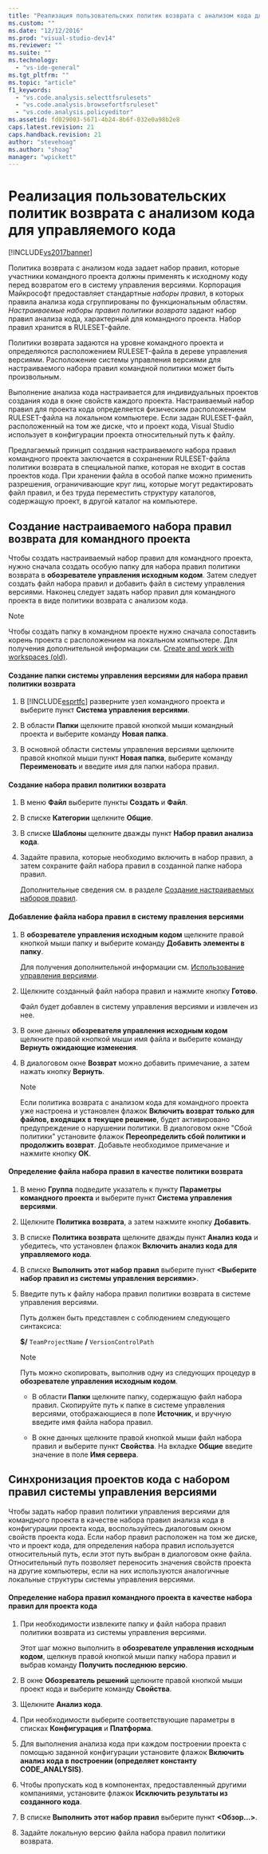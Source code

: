 ```yaml
---
title: "Реализация пользовательских политик возврата с анализом кода для управляемого кода | Microsoft Docs"
ms.custom: ""
ms.date: "12/12/2016"
ms.prod: "visual-studio-dev14"
ms.reviewer: ""
ms.suite: ""
ms.technology: 
  - "vs-ide-general"
ms.tgt_pltfrm: ""
ms.topic: "article"
f1_keywords: 
  - "vs.code.analysis.selecttfsrulesets"
  - "vs.code.analysis.browsefortfsruleset"
  - "vs.code.analysis.policyeditor"
ms.assetid: fd029003-5671-4b24-8b6f-032e0a98b2e8
caps.latest.revision: 21
caps.handback.revision: 21
author: "stevehoag"
ms.author: "shoag"
manager: "wpickett"
---
```

# Реализация пользовательских политик возврата с анализом кода для управляемого кода
[!INCLUDE[vs2017banner](../code-quality/includes/vs2017banner.md)]

Политика возврата с анализом кода задает набор правил, которые участники командного проекта должны применять к исходному коду перед возвратом его в систему управления версиями.  Корпорация Майкрософт предоставляет стандартные *наборы правил*, в которых правила анализа кода сгруппированы по функциональным областям.  *Настраиваемые наборы правил политики возврата* задают набор правил анализа кода, характерный для командного проекта.  Набор правил хранится в RULESET\-файле.  
  
 Политики возврата задаются на уровне командного проекта и определяются расположением RULESET\-файла в дереве управления версиями.  Расположение системы управления версиями для настраиваемого набора правил командной политики может быть произвольным.  
  
 Выполнение анализа кода настраивается для индивидуальных проектов создания кода в окне свойств каждого проекта.  Настраиваемый набор правил для проекта кода определяется физическим расположением RULESET\-файла на локальном компьютере.  Если задан RULESET\-файл, расположенный на том же диске, что и проект кода, Visual Studio использует в конфигурации проекта относительный путь к файлу.  
  
 Предлагаемый принцип создания настраиваемого набора правил командного проекта заключается в сохранении RULESET\-файла политики возврата в специальной папке, которая не входит в состав проектов кода.  При хранении файла в особой папке можно применить разрешения, ограничивающие круг лиц, которые могут редактировать файл правил, и без труда переместить структуру каталогов, содержащую проект, в другой каталог на компьютере.  
  
## Создание настраиваемого набора правил возврата для командного проекта  
 Чтобы создать настраиваемый набор правил для командного проекта, нужно сначала создать особую папку для набора правил политики возврата в **обозревателе управления исходным кодом**.  Затем следует создать файл набора правил и добавить файл в систему управления версиями.  Наконец следует задать набор правил для командного проекта в виде политики возврата с анализом кода.  
  
> [!NOTE]
>  Чтобы создать папку в командном проекте нужно сначала сопоставить корень проекта с расположением на локальном компьютере.  Для получения дополнительной информации см. [Create and work with workspaces \(old\)](http://msdn.microsoft.com/ru-ru/db4d5692-179a-44fe-ad31-0c1c900c9cb2).  
  
#### Создание папки системы управления версиями для набора правил политики возврата  
  
1.  В [!INCLUDE[esprtfc](../code-quality/includes/esprtfc_md.md)] разверните узел командного проекта и выберите пункт **Система управления версиями**.  
  
2.  В области **Папки** щелкните правой кнопкой мыши командный проекта и выберите команду **Новая папка**.  
  
3.  В основной области системы управления версиями щелкните правой кнопкой мыши пункт **Новая папка**, выберите команду **Переименовать** и введите имя для папки набора правил.  
  
#### Создание набора правил политики возврата  
  
1.  В меню **Файл** выберите пункты **Создать** и **Файл**.  
  
2.  В списке **Категории** щелкните **Общие**.  
  
3.  В списке **Шаблоны** щелкните дважды пункт **Набор правил анализа кода**.  
  
4.  Задайте правила, которые необходимо включить в набор правил, а затем сохраните файл набора правил в созданной папке набора правил.  
  
     Дополнительные сведения см. в разделе [Создание настраиваемых наборов правил](../code-quality/creating-custom-code-analysis-rule-sets.md).  
  
#### Добавление файла набора правил в систему правления версиями  
  
1.  В **обозревателе управления исходным кодом** щелкните правой кнопкой мыши папку и выберите команду **Добавить элементы в папку**.  
  
     Для получения дополнительной информации см. [Использование управления версиями](../Topic/Use%20version%20control.md).  
  
2.  Щелкните созданный файл набора правил и нажмите кнопку **Готово**.  
  
     Файл будет добавлен в систему управления версиями и извлечен из нее.  
  
3.  В окне данных **обозревателя управления исходным кодом** щелкните правой кнопкой мыши имя файла и выберите команду **Вернуть ожидающие изменения**.  
  
4.  В диалоговом окне **Возврат** можно добавить примечание, а затем нажать кнопку **Вернуть**.  
  
    > [!NOTE]
    >  Если политика возврата с анализом кода для командного проекта уже настроена и установлен флажок **Включить возврат только для файлов, входящих в текущее решение**, будет активировано предупреждение о нарушении политики.  В диалоговом окне "Сбой политики" установите флажок **Переопределить сбой политики и продолжить возврат**.  Добавьте необходимое примечание и нажмите кнопку **ОК**.  
  
#### Определение файла набора правил в качестве политики возврата  
  
1.  В меню **Группа** подведите указатель к пункту **Параметры командного проекта** и выберите пункт **Система управления версиями**.  
  
2.  Щелкните **Политика возврата**, а затем нажмите кнопку **Добавить**.  
  
3.  В списке **Политика возврата** щелкните дважды пункт **Анализ кода** и убедитесь, что установлен флажок **Включить анализ кода для управляемого кода**.  
  
4.  В списке **Выполнить этот набор правил** выберите пункт **\<Выберите набор правил из системы управления версиями\>**.  
  
5.  Введите путь к файлу набора правил политики возврата в системе управления версиями.  
  
     Путь должен быть представлен с соблюдением следующего синтаксиса:  
  
     **$\/** `TeamProjectName` **\/** `VersionControlPath`  
  
    > [!NOTE]
    >  Путь можно скопировать, выполнив одну из следующих процедур в **обозревателе управления исходным кодом**.  
  
    -   В области **Папки** щелкните папку, содержащую файл набора правил.  Скопируйте путь к папке в системе управления версиями, отображающиеся в поле **Источник**, и вручную введите имя файла набора правил.  
  
    -   В окне данных щелкните правой кнопкой мыши файл набора правил и выберите пункт **Свойства**.  На вкладке **Общие** введите значение в поле **Имя сервера**.  
  
## Синхронизация проектов кода с набором правил системы управления версиями  
 Чтобы задать набор правил политики управления версиями для командного проекта в качестве набора правил анализа кода в конфигурации проекта кода, воспользуйтесь диалоговым окном свойств проекта кода.  Если набор правил расположен на том же диске, что и проект кода, для определения набора правил используется относительный путь, если этот путь выбран в диалоговом окне файла.  Относительный путь позволяет переносить значения свойств проекта на другие компьютеры, если на них используются аналогичные локальные структуры системы управления версиями.  
  
#### Определение набора правил командного проекта в качестве набора правил для проекта кода  
  
1.  При необходимости извлеките папку и файл набора правил политики возврата из системы управления версиями.  
  
     Этот шаг можно выполнить в **обозревателе управления исходным кодом**, щелкнув правой кнопкой мыши папку набора правил и выбрав команду **Получить последнюю версию**.  
  
2.  В окне **Обозреватель решений** щелкните правой кнопкой мыши проект кода и выберите команду **Свойства**.  
  
3.  Щелкните **Анализ кода**.  
  
4.  При необходимости выберите соответствующие параметры в списках **Конфигурация** и **Платформа**.  
  
5.  Для выполнения анализа кода при каждом построении проекта с помощью заданной конфигурации установите флажок **Включить анализ кода в построении \(определяет константу CODE\_ANALYSIS\)**.  
  
6.  Чтобы пропускать код в компонентах, предоставленный другими компаниями, установите флажок **Исключить результаты из созданного кода**.  
  
7.  В списке **Выполнить этот набор правил** выберите пункт **\<Обзор...\>**.  
  
8.  Задайте локальную версию файла набора правил политики возврата.